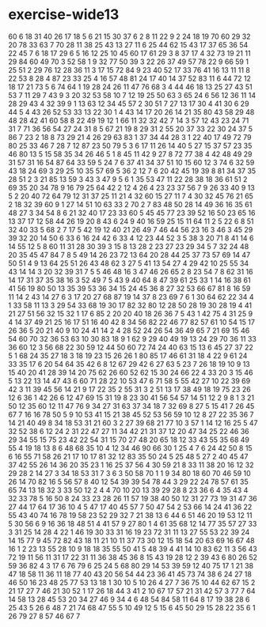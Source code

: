 # exercise-wide13
60
6
18
31
40
26
17
18
5
6
21
15
30
37
6
2
8
11
22
9
2
24
18
19
70
60
29
32
20
78
33
63
7
70
28
11
38
25
43
13
27
11
6
25
44
62
15
43
17
37
65
36
54
22
45
7
6
18
17
29
6
5
16
12
25
10
45
60
17
61
29
3
8
37
17
4
32
73
19
21
11
29
84
60
49
70
3
52
58
1
9
32
77
50
39
3
22
26
37
49
57
78
22
9
66
59
1
25
51
2
29
76
12
28
36
11
3
17
15
72
84
9
23
40
52
17
33
76
41
16
13
11
11
8
22
53
8
28
4
87
23
33
25
4
16
57
48
81
24
17
40
14
37
52
83
11
6
44
72
12
18
17
21
73
5
6
74
64
1
19
28
24
26
11
47
76
68
3
4
44
46
18
13
25
27
43
51
53
7
11
29
7
43
9
3
20
32
53
58
10
7
12
19
25
50
63
3
65
24
6
56
12
36
11
14
28
29
43
4
32
39
9
1
13
63
12
34
45
57
2
30
51
7
27
13
17
30
4
41
30
6
29
44
5
4
43
26
52
53
33
13
22
30
1
4
43
14
17
20
26
14
21
35
80
43
58
29
48
48
28
42
41
60
58
8
22
49
19
12
1
66
11
32
32
42
7
14
3
57
12
43
23
24
71
31
7
71
36
56
54
27
24
31
8
5
67
21
19
8
29
31
2
55
20
37
33
22
30
24
37
5
86
7
23
2
18
8
73
29
21
4
26
29
63
83
1
37
34
44
28
3
1
22
40
17
49
72
79
80
25
33
46
7
28
7
12
87
23
50
79
5
3
6
17
11
26
14
40
5
27
15
37
57
23
35
46
80
13
5
15
58
35
34
26
46
5
1
8
45
11
42
9
27
8
72
77
38
4
42
48
49
29
31
57
31
16
54
87
64
33
59
5
24
7
6
37
41
34
37
51
10
15
60
12
3
74
6
32
59
43
18
24
69
3
29
25
10
35
57
69
5
36
2
12
7
6
20
42
45
19
39
8
81
34
37
35
28
51
2
3
21
85
13
59
3
43
3
47
9
5
6
1
35
53
47
11
22
28
38
18
36
61
51
2
69
35
20
34
78
9
16
79
25
64
42
2
12
4
26
4
23
23
37
56
7
9
26
33
40
9
13
5
2
20
40
72
64
79
12
31
37
25
11
21
4
32
60
15
27
11
7
4
30
32
45
76
21
65
2
18
32
39
60
9
1
27
14
51
10
63
33
2
70
2
7
83
48
50
28
14
49
36
16
35
61
48
27
3
34
54
8
6
21
32
40
17
23
33
60
5
45
45
77
23
39
52
16
50
23
65
16
13
37
17
12
58
44
26
19
20
8
43
6
24
9
40
16
59
25
15
11
64
11
2
5
22
6
8
51
32
40
33
5
68
2
7
17
5
42
19
12
40
21
26
49
7
46
44
56
23
16
3
46
3
45
29
39
32
20
14
50
6
33
6
16
24
42
6
33
4
12
23
44
52
3
5
38
3
20
71
8
41
14
6
14
55
12
5
8
60
11
31
28
30
39
3
15
8
13
28
2
23
27
23
29
34
5
7
32
24
48
20
35
45
47
84
7
8
5
49
14
26
23
72
13
64
20
28
44
25
37
73
57
69
14
47
50
51
4
9
13
64
25
51
26
43
48
62
3
27
5
41
13
54
27
4
29
42
10
25
55
34
43
14
14
3
20
32
39
31
7
5
5
46
48
16
3
47
46
26
65
2
8
23
54
7
8
62
31
16
14
17
31
37
35
38
16
3
52
49
7
5
43
9
40
64
8
47
39
61
25
33
1
14
16
38
61
41
56
19
80
50
13
35
39
53
36
34
15
24
45
36
8
27
32
53
66
67
81
8
16
59
11
14
2
43
14
27
6
3
17
20
27
68
87
19
14
37
8
23
69
7
6
1
30
64
62
22
34
4
1
33
58
11
13
3
29
54
33
68
19
30
17
82
32
80
12
28
50
28
19
30
28
19
4
41
21
27
51
56
32
15
32
1
17
6
85
2
20
20
40
18
26
36
7
5
43
1
42
75
4
31
25
9
4
14
37
49
21
25
16
17
51
16
40
42
8
34
56
82
22
46
77
82
57
61
10
54
15
17
26
36
5
20
21
40
9
10
24
41
14
2
4
28
52
24
26
54
36
49
65
7
21
69
15
46
54
60
70
32
36
53
63
10
30
83
18
9
1
62
9
29
40
49
19
13
24
29
70
36
11
33
36
60
12
3
56
68
22
30
59
12
44
50
60
72
74
24
40
63
15
13
6
45
27
37
22
5
1
68
24
35
27
18
3
18
19
23
15
26
26
1
80
85
17
46
61
31
18
4
22
9
61
24
33
35
17
6
20
54
64
35
42
6
8
12
67
29
42
6
27
63
5
23
7
26
18
19
10
9
13
15
40
20
41
28
39
14
20
75
62
26
60
52
62
15
30
24
66
22
4
33
20
3
15
46
5
13
22
13
14
47
43
6
60
71
28
22
10
53
47
6
71
58
5
55
42
27
10
22
39
69
42
3
11
39
45
56
14
21
9
17
22
35
2
55
31
3
2
51
13
17
38
49
18
19
75
23
26
12
6
36
1
42
26
6
12
47
69
15
31
19
8
23
30
41
56
54
57
14
51
12
2
9
8
1
3
21
50
12
35
60
12
11
47
76
9
34
27
31
63
37
34
18
7
32
69
8
27
5
15
41
7
26
45
67
7
16
16
78
50
5
9
10
53
41
15
21
38
45
52
53
56
59
10
12
8
27
22
35
36
7
14
21
40
49
8
34
18
53
31
21
60
3
2
27
39
68
21
77
10
3
57
1
14
12
16
25
5
47
32
52
38
6
12
24
2
31
22
47
27
11
34
42
21
31
37
12
20
47
34
25
22
46
36
29
34
55
15
75
23
42
22
54
31
15
70
27
48
20
65
18
12
33
43
55
35
68
49
55
4
19
18
13
8
6
48
68
35
10
4
12
34
46
90
66
30
1
25
4
7
6
24
42
50
8
15
6
16
55
71
58
26
21
17
10
17
81
32
12
83
35
50
24
5
25
48
5
27
2
40
45
47
37
42
55
26
14
36
20
35
23
1
16
25
37
56
4
30
59
21
8
33
11
38
20
16
12
32
29
28
2
14
27
3
34
18
53
31
7
3
6
3
50
58
70
1
1
9
34
80
18
60
70
46
59
10
26
14
70
82
16
5
56
57
8
40
12
54
39
39
54
78
44
3
29
22
24
78
57
61
35
65
74
13
18
32
3
33
50
12
2
4
4
70
10
20
13
39
29
28
8
23
36
6
4
35
43
4
32
33
78
5
16
50
8
24
33
23
28
26
11
57
19
38
40
50
12
31
27
73
19
31
47
36
27
44
17
64
17
36
10
4
5
47
17
40
45
57
7
50
47
54
2
53
66
14
24
41
36
22
55
43
40
74
16
78
19
58
23
52
29
32
7
21
38
13
6
44
6
51
46
20
19
53
12
11
5
30
56
6
9
16
36
18
48
51
4
41
57
9
27
80
1
4
61
35
68
12
14
77
35
57
27
33
3
31
25
14
28
4
22
1
46
19
30
33
31
16
19
23
72
31
11
13
27
55
53
22
39
24
14
15
77
9
45
72
82
43
18
11
21
10
11
37
73
30
12
15
18
54
20
63
69
16
67
48
16
1
2
23
13
55
28
10
9
18
18
35
55
50
41
5
48
39
4
41
14
10
83
62
11
3
56
43
72
19
11
56
11
31
17
22
31
11
36
38
45
36
8
15
43
19
28
12
2
39
43
6
80
26
52
59
36
82
4
3
17
6
76
79
6
25
24
5
68
80
29
14
53
39
59
12
40
75
17
1
21
38
47
18
58
11
36
11
18
77
40
43
20
56
54
44
23
36
41
45
73
74
38
6
24
27
18
46
50
16
23
48
25
77
53
13
18
1
30
10
5
10
26
4
27
7
36
75
10
44
62
67
15
2
21
17
27
7
46
21
30
52
1
17
26
18
44
3
41
2
10
67
17
57
21
31
42
57
3
77
7
64
14
58
13
28
45
53
20
34
27
46
9
34
4
6
48
54
84
58
11
64
8
17
19
38
28
6
25
43
5
26
6
48
7
21
74
68
47
55
5
10
49
12
5
15
6
45
50
29
15
28
22
35
6
1
26
79
27
8
57
46
67
7
